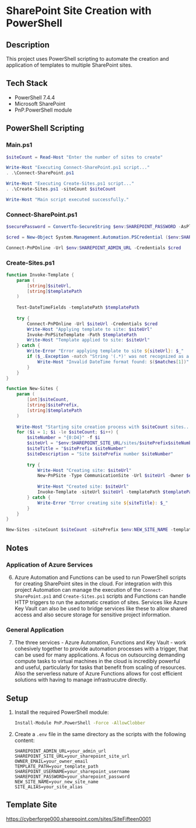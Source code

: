 # SharePoint Site Creation with PowerShell

## Description
This project uses PowerShell scripting to automate the creation and application of templates to multiple SharePoint sites.

## Tech Stack
- PowerShell 7.4.4
- Microsoft SharePoint
- PnP.PowerShell module

## PowerShell Scripting

### Main.ps1

```powershell
$siteCount = Read-Host "Enter the number of sites to create"

Write-Host "Executing Connect-SharePoint.ps1 script..."
. .\Connect-SharePoint.ps1

Write-Host "Executing Create-Sites.ps1 script..."
. .\Create-Sites.ps1 -siteCount $siteCount

Write-Host "Main script executed successfully."
```

### Connect-SharePoint.ps1

```powershell
$securePassword = ConvertTo-SecureString $env:SHAREPOINT_PASSWORD -AsPlainText -Force

$cred = New-Object System.Management.Automation.PSCredential ($env:SHAREPOINT_USERNAME, $securePassword)

Connect-PnPOnline -Url $env:SHAREPOINT_ADMIN_URL -Credentials $cred
```

### Create-Sites.ps1

```powershell
function Invoke-Template {
    param (
        [string]$siteUrl,
        [string]$templatePath
    )
    
    Test-DateTimeFields -templatePath $templatePath
    
    try {
        Connect-PnPOnline -Url $siteUrl -Credentials $cred
        Write-Host "Applying template to site: $siteUrl"
        Invoke-PnPSiteTemplate -Path $templatePath
        Write-Host "Template applied to site: $siteUrl"
    } catch {
        Write-Error "Error applying template to site ${siteUrl}: $_"
        if ($_.Exception -match "String '(.*)' was not recognized as a valid DateTime") {
            Write-Host "Invalid DateTime format found: $($matches[1])"
        }
    }
}

```

```powershell
function New-Sites {
    param (
        [int]$siteCount,
        [string]$sitePrefix,
        [string]$templatePath
    )
    
    Write-Host "Starting site creation process with $siteCount sites..."
    for ($i = 1; $i -le $siteCount; $i++) {
        $siteNumber = "{0:D4}" -f $i
        $siteUrl = "$env:SHAREPOINT_SITE_URL/sites/$sitePrefix$siteNumber"
        $siteTitle = "$sitePrefix $siteNumber"
        $siteDescription = "Site $sitePrefix number $siteNumber"
        
        try {
            Write-Host "Creating site: $siteUrl"
            New-PnPSite -Type CommunicationSite -Url $siteUrl -Owner $env:OWNER_EMAIL -Title $siteTitle -Description $siteDescription
            
            Write-Host "Created site: $siteUrl"
            Invoke-Template -siteUrl $siteUrl -templatePath $templatePath
        } catch {
            Write-Error "Error creating site ${siteTitle}: $_"
        }
    }
}

New-Sites -siteCount $siteCount -sitePrefix $env:NEW_SITE_NAME -templatePath $env:TEMPLATE_PATH
```

## Notes

### Application of Azure Services

6) Azure Automation and Functions can be used to run PowerShell scripts for creating SharePoint sites in the cloud. For integration with this project Automation can manage the execution of the `Connect-SharePoint.ps1` and `Create-Sites.ps1` scripts and Functions can handle HTTP triggers to run the automatic creation of sites. Services like Azure Key Vault can also be used to bridge services like these to allow shared access and also secure storage for sensitive project information.

### General Application

7) The three services - Azure Automation, Functions and Key Vault - work cohesively together to provide automation processes with a trigger, that can be used for many applications. A focus on outsourcing demanding compute tasks to virtual machines in the cloud is incredibly powerful and useful, particularly for tasks that benefit from scaling of resources. Also the serverless nature of Azure Functions allows for cost efficient solutions with having to manage infrastrucutre directly. 

## Setup
1. Install the required PowerShell module:
    ```sh
    Install-Module PnP.PowerShell -Force -AllowClobber
    ```

2. Create a `.env` file in the same directory as the scripts with the following content:
    ```env
    SHAREPOINT_ADMIN_URL=your_admin_url
    SHAREPOINT_SITE_URL=your_sharepoint_site_url
    OWNER_EMAIL=your_owner_email
    TEMPLATE_PATH=your_template_path
    SHAREPOINT_USERNAME=your_sharepoint_username
    SHAREPOINT_PASSWORD=your_sharepoint_password
    NEW_SITE_NAME=your_new_site_name
    SITE_ALIAS=your_site_alias
    ```

## Template Site
https://cyberforge000.sharepoint.com/sites/SiteFifteen0001
